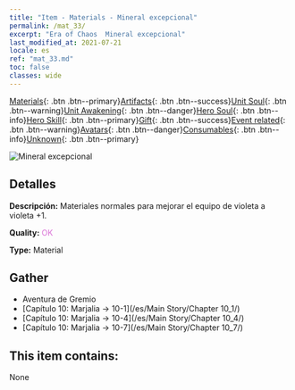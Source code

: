 ```yaml
---
title: "Item - Materials - Mineral excepcional"
permalink: /mat_33/
excerpt: "Era of Chaos  Mineral excepcional"
last_modified_at: 2021-07-21
locale: es
ref: "mat_33.md"
toc: false
classes: wide
---
```

 [Materials](/ItemsES/){: .btn .btn--primary}[Artifacts](/ItemsES/Artifacts/){: .btn .btn--success}[Unit Soul](/ItemsES/UnitSoul/){: .btn .btn--warning}[Unit Awakening](/ItemsES/UnitAwakening/){: .btn .btn--danger}[Hero Soul](/ItemsES/HeroSoul/){: .btn .btn--info}[Hero Skill](/ItemsES/HeroSkill/){: .btn .btn--primary}[Gift](/ItemsES/Gift/){: .btn .btn--success}[Event related](/ItemsES/Events/){: .btn .btn--warning}[Avatars](/ItemsES/Avatars/){: .btn .btn--danger}[Consumables](/ItemsES/Consumables/){: .btn .btn--info}[Unknown](/ItemsES/Unknown/){: .btn .btn--primary}

 ![Mineral excepcional](/images/t/i_cailiao_kuangshi2.png)

## Detalles
 **Descripción:** Materiales normales para mejorar el equipo de violeta a violeta +1.

 **Quality:** <span style="color: #DA70D6">OK</span>

 **Type:** Material

## Gather

*    Aventura de Gremio 
*    [Capítulo 10: Marjalia -> 10-1](/es/Main Story/Chapter 10_1/) 
*    [Capítulo 10: Marjalia -> 10-4](/es/Main Story/Chapter 10_4/) 
*    [Capítulo 10: Marjalia -> 10-7](/es/Main Story/Chapter 10_7/) 

## This item contains:

  None

